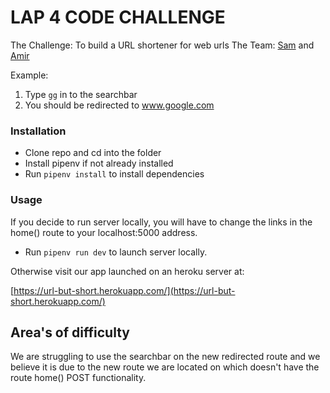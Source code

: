 # LAP 4 CODE CHALLENGE

The Challenge: To build a URL shortener for web urls
The Team: [Sam](https://github.com/SamHardiment) and [Amir](https://github.com/aha000111)

Example:

1. Type `gg` in to the searchbar
2. You should be redirected to www.google.com

### Installation

- Clone repo and cd into the folder
- Install pipenv if not already installed
- Run `pipenv install` to install dependencies

### Usage

If you decide to run server locally, you will have to change the links in the home() route to your localhost:5000 address.

- Run `pipenv run dev` to launch server locally.

Otherwise visit our app launched on an heroku server at:

[https://url-but-short.herokuapp.com/](https://url-but-short.herokuapp.com/)

## Area's of difficulty

We are struggling to use the searchbar on the new redirected route and we believe it is due to the new route we are located on which doesn't have the route home() POST functionality.
